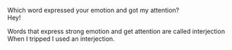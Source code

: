 
Which word expressed your emotion and got my attention?  
Hey!

Words that express strong emotion and get attention are called interjection  
When I tripped I used an interjection.

